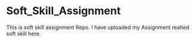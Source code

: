 # Soft_Skill_Assignment

This is soft skill assignment Repo. I have uploaded my Assignment realted soft skill here.
